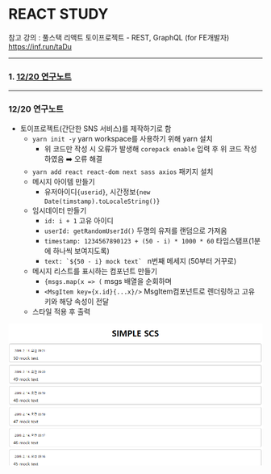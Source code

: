 # REACT STUDY

참고 강의 : 풀스택 리액트 토이프로젝트 - REST, GraphQL (for FE개발자) <https://inf.run/taDu>

---

### 1. [12/20 연구노트](#12/20-연구노트)

---

### 12/20 연구노트
- 토이프로젝트(간단한 SNS 서비스)를 제작하기로 함
  - ```yarn init -y```  yarn workspace를 사용하기 위해 yarn 설치
    - 위 코드만 작성 시 오류가 발생해 ```corepack enable``` 입력 후 위 코드 작성하였음 ➡️ 오류 해결
  - ```yarn add react react-dom next sass axios``` 패키지 설치
  - 메시지 아이템 만들기
    - 유저아이디```{userid}```, 시간정보```{new Date(timstamp).toLocaleString()}```
  - 임시데이터 만들기
    - ```id: i + 1``` 고유 아이디 
    - ```userId: getRandomUserId()``` 두명의 유저를 랜덤으로 가져옴
    - ```timestamp: 1234567890123 + (50 - i) * 1000 * 60``` 타임스탬프(1분에 하나씩 보여지도록) 
    - ```text: `${50 - i} mock text` ``` n번째 메세지 (50부터 거꾸로)
  - 메시지 리스트를 표시하는 컴포넌트 만들기
    - ```{msgs.map(x => (``` msgs 배열을 순회하며
    - ```<MsgItem key={x.id}{...x}/>``` MsgItem컴포넌트로 렌더링하고 고유 키와 해당 속성이 전달
  - 스타일 적용 후 출력
<center><img src="./img/1220.png" width="600"></center>
